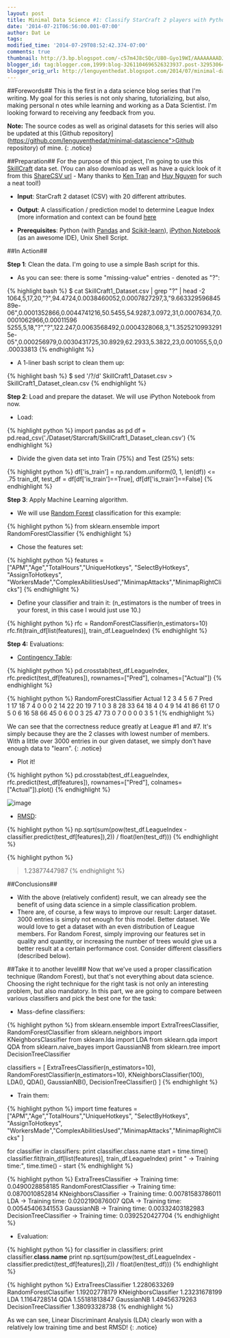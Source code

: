 ```yaml
---
layout: post
title: Minimal Data Science #1: Classify StarCraft 2 players with Python Pandas and Scikit-learn
date: '2014-07-21T06:56:00.001-07:00'
author: Dat Le
tags: 
modified_time: '2014-07-29T08:52:42.374-07:00'
comments: true
thumbnail: http://3.bp.blogspot.com/-c57m4J8cSQc/U80-Gyo19WI/AAAAAAAADJE/AUJrG6zWp9U/s72-c/Screen+Shot+2014-07-21+at+21.47.47.png
blogger_id: tag:blogger.com,1999:blog-3261104696526323937.post-3295306444867294091
blogger_orig_url: http://lenguyenthedat.blogspot.com/2014/07/minimal-data-science-1-analyze.html
---
```


##Forewords##
This is the first in a data science blog series that I'm writing. My goal for this series is not only sharing, tutorializing, but also, making personal n
otes while learning and working as a Data Scientist. I'm looking forward to receiving any feedback from you.

**Note:** The source codes as well as original datasets for this series will also be updated at this [Github repository](https://github.com/lenguyenthedat/minimal-datascience">Github repository) of mine.
{: .notice}

##Preparation##
For the purpose of this project, I'm going to use this [SkillCraft](http://archive.ics.uci.edu/ml/datasets/SkillCraft1+Master+Table+Dataset) data set. (You can also download as well as have a quick look of it from this [ShareCSV url](http://www.sharecsv.com/s/dd4eadbc6e0632dc820b0c017d82aa80/SkillCraft1_Dataset.csv) - Many thanks to [Ken Tran](https://github.com/kentran) and [Huy Nguyen](https://github.com/nvquanghuy) for such a neat tool!)

- **Input**: StarCraft 2 dataset (CSV) with 20 different attributes.

- **Output**: A classification / prediction model to determine League Index (more information and context can be found [here](http://wiki.teamliquid.net/starcraft2/Battle.net_Leagues)

- **Prerequisites**: Python (with [Pandas](http://pandas.pydata.org) and [Scikit-learn](http://scikit-learn.org)), [iPython Notebook](http://ipython.org/notebook.html) (as an awesome IDE), Unix Shell Script.

##In Action##

**Step 1**: Clean the data. I'm going to use a simple Bash script for this.

* As you can see: there is some "missing-value" entries - denoted as "?":

{% highlight bash %}
$ cat SkillCraft1_Dataset.csv | grep "?" | head -2
1064,5,17,20,"?",94.4724,0.0038460052,0.0007827297,3,"9.66332959684589e-06",0.0001352866,0.0044741216,50.5455,54.9287,3.0972,31,0.0007634,7,0.0001062966,0.00011596
5255,5,18,"?","?",122.247,0.0063568492,0.0004328068,3,"1.35252109932915e-05",0.000256979,0.0030431725,30.8929,62.2933,5.3822,23,0.001055,5,0,0.00033813
{% endhighlight %}

* A 1-liner bash script to clean them up:

{% highlight bash %}
$ sed '/?/d' SkillCraft1_Dataset.csv > SkillCraft1_Dataset_clean.csv
{% endhighlight %}

**Step 2**: Load and prepare the dataset. We will use iPython Notebook from now.

* Load:

{% highlight python %}
import pandas as pd
df = pd.read_csv('./Dataset/Starcraft/SkillCraft1_Dataset_clean.csv')
{% endhighlight %}

* Divide the given data set into Train (75%) and Test (25%) sets:

{% highlight python %}
df['is_train'] = np.random.uniform(0, 1, len(df)) <= .75
train_df, test_df = df[df['is_train']==True], df[df['is_train']==False]
{% endhighlight %}

    
**Step 3**: Apply Machine Learning algorithm.

* We will use [Random Forest](http://en.wikipedia.org/wiki/Random_forest) classification for this example:

{% highlight python %}
from sklearn.ensemble import RandomForestClassifier
{% endhighlight %}

* Chose the features set:

{% highlight python %}
features = ["APM","Age","TotalHours","UniqueHotkeys", "SelectByHotkeys", "AssignToHotkeys", "WorkersMade","ComplexAbilitiesUsed","MinimapAttacks","MinimapRightClicks"]
{% endhighlight %}

* Define your classifier and train it:
(n_estimators is the number of trees in your forest, in this case I would just use 10.)
    
{% highlight python %}
rfc = RandomForestClassifier(n_estimators=10)
rfc.fit(train_df[list(features)], train_df.LeagueIndex)
{% endhighlight %}


**Step 4:** Evaluations:

* [Contingency Table](http://en.wikipedia.org/wiki/Contingency_table):

{% highlight python %}
pd.crosstab(test_df.LeagueIndex, rfc.predict(test_df[features]), rownames=["Pred"], colnames=["Actual"])
{% endhighlight %}

{% highlight python %}
RandomForestClassifier
Actual   1   2   3   4   5   6  7
Pred                             
1       17  18   7   4   0   0  0
2       14  22  20  19   7   1  0
3        8  28  33  64  18   4  0
4        9  14  41  86  61  17  0
5        0   6  16  58  66  45  0
6        0   0   3  25  47  73  0
7        0   0   0   0   3   5  1
{% endhighlight %}

We can see that the correctness reduce greatly at League #1 and #7. It's simply because they are the 2 classes with lowest number of members.
With a little over 3000 entries in our given dataset, we simply don't have enough data to "learn".
{: .notice}


* Plot it!

{% highlight python %}
pd.crosstab(test_df.LeagueIndex, rfc.predict(test_df[features]), rownames=["Pred"], colnames=["Actual"]).plot()
{% endhighlight %}

![image](http://1.bp.blogspot.com/-sqr28hLbjts/U80Z7iiC2_I/AAAAAAAADIs/TZwtf5du418/s1600/Screen+Shot+2014-07-21+at+21.47.09.png)

* [RMSD](http://en.wikipedia.org/wiki/Root-mean-square_deviation):

{% highlight python %}
np.sqrt(sum(pow(test_df.LeagueIndex - classifier.predict(test_df[features]),2)) / float(len(test_df)))
{% endhighlight %}

{% highlight python %}
>1.23877447987
{% endhighlight %}

##Conclusions##
- With the above (relatively confident) result, we can already see the benefit of using data science in a simple classification problem.
- There are, of course, a few ways to improve our result:
Larger dataset. 3000 entries is simply not enough for this model.
Better dataset. We would love to get a dataset with an even distribution of League members.
For Random Forest, simply improving our features set in quality and quantity, or increasing the number of trees would give us a better result at a certain performance cost.
Consider different classifiers (described below).


##Take it to another level##
Now that we've used a proper classification technique (Random Forest), but that's not everything about data science. Choosing the right technique for the right task is not only an interesting problem, but also mandatory.
In this part, we are going to compare between various classifiers and pick the best one for the task:

- Mass-define classifiers:

{% highlight python %}
from sklearn.ensemble import ExtraTreesClassifier, RandomForestClassifier
from sklearn.neighbors import KNeighborsClassifier
from sklearn.lda import LDA
from sklearn.qda import QDA
from sklearn.naive_bayes import GaussianNB
from sklearn.tree import DecisionTreeClassifier

classifiers = [ 
    ExtraTreesClassifier(n_estimators=10),
    RandomForestClassifier(n_estimators=10),
    KNeighborsClassifier(100),
    LDA(),
    QDA(),
    GaussianNB(),
    DecisionTreeClassifier()
]
{% endhighlight %}

- Train them:

{% highlight python %}
import time
features = ["APM","Age","TotalHours","UniqueHotkeys", "SelectByHotkeys", "AssignToHotkeys",
            "WorkersMade","ComplexAbilitiesUsed","MinimapAttacks","MinimapRightClicks" ]

for classifier in classifiers:
    print classifier.class.name
    start = time.time()
    classifier.fit(train_df[list(features)], train_df.LeagueIndex)
    print "  -> Training time:", time.time() - start
{% endhighlight %}


{% highlight python %}
ExtraTreesClassifier
  -> Training time: 0.0490028858185
RandomForestClassifier
  -> Training time: 0.0870010852814
KNeighborsClassifier
  -> Training time: 0.00781583786011
LDA
  -> Training time: 0.0202190876007
QDA
  -> Training time: 0.00545406341553
GaussianNB
  -> Training time: 0.00332403182983
DecisionTreeClassifier
  -> Training time: 0.0392520427704
{% endhighlight %}

- Evaluation:

{% highlight python %}
for classifier in classifiers:
    print classifier.__class__.__name__
    print np.sqrt(sum(pow(test_df.LeagueIndex - classifier.predict(test_df[features]),2)) / float(len(test_df)))
{% endhighlight %}

{% highlight python %}
ExtraTreesClassifier
1.2280633269
RandomForestClassifier
1.19202778179
KNeighborsClassifier
1.23231678199
LDA
1.1164728514
QDA
1.55181813847
GaussianNB
1.49456379263
DecisionTreeClassifier
1.38093328738
{% endhighlight %}

As we can see, Linear Discriminant Analysis (LDA) clearly won with a relatively low training time and best RMSD!
{: .notice}
